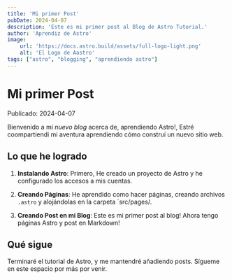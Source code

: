 ```yaml
---
title: 'Mi primer Post'
pubDate: 2024-04-07
description: 'Este es mi primer post al Blog de Astro Tutorial.'
author: 'Aprendiz de Astro'
image:
    url: 'https://docs.astro.build/assets/full-logo-light.png'
    alt: 'El Logo de Aastro'
tags: ["astro", "blogging", "aprendiendo astro"]
---
```

# Mi primer Post

Publicado: 2024-04-07

Bienvenido a mi _nuevo blog_ acerca de, aprendiendo Astro!, Estré coompartiendi mi aventura aprendiendo cómo construí un nuevo sitio web.

## Lo que he logrado

1. **Instalando Astro**: Primero, He creado un proyecto de Astro y he configurado los accesos a mis cuentas.


2. **Creando Páginas**: He aprendido como hacer páginas, creando archivos `.astro` y alojándolas en la carpeta `src/pages/.


3. **Creando Post en mi Blog**: Este es mi primer post al blog! Ahora tengo páginas Astro y post en Markdown!

## Qué sigue

Terminaré el tutorial de Astro, y me mantendré añadiendo posts.  Sígueme en este espacio por más por venir.

